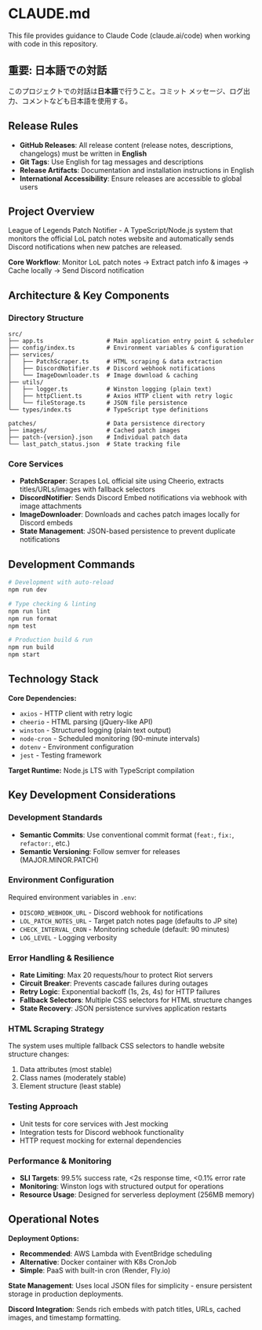 # CLAUDE.md

This file provides guidance to Claude Code (claude.ai/code) when working with code in this repository.

## 重要: 日本語での対話
このプロジェクトでの対話は**日本語**で行うこと。コミット メッセージ、ログ出力、コメントなども日本語を使用する。

## Release Rules
- **GitHub Releases**: All release content (release notes, descriptions, changelogs) must be written in **English**
- **Git Tags**: Use English for tag messages and descriptions
- **Release Artifacts**: Documentation and installation instructions in English
- **International Accessibility**: Ensure releases are accessible to global users

## Project Overview

League of Legends Patch Notifier - A TypeScript/Node.js system that monitors the official LoL patch notes website and automatically sends Discord notifications when new patches are released.

**Core Workflow**: Monitor LoL patch notes → Extract patch info & images → Cache locally → Send Discord notification

## Architecture & Key Components

### Directory Structure
```
src/
├── app.ts                  # Main application entry point & scheduler
├── config/index.ts         # Environment variables & configuration
├── services/
│   ├── PatchScraper.ts     # HTML scraping & data extraction
│   ├── DiscordNotifier.ts  # Discord webhook notifications
│   └── ImageDownloader.ts  # Image download & caching
├── utils/
│   ├── logger.ts           # Winston logging (plain text)
│   ├── httpClient.ts       # Axios HTTP client with retry logic
│   └── fileStorage.ts      # JSON file persistence
└── types/index.ts          # TypeScript type definitions

patches/                    # Data persistence directory
├── images/                 # Cached patch images
├── patch-{version}.json    # Individual patch data
└── last_patch_status.json  # State tracking file
```

### Core Services
- **PatchScraper**: Scrapes LoL official site using Cheerio, extracts titles/URLs/images with fallback selectors
- **DiscordNotifier**: Sends Discord Embed notifications via webhook with image attachments
- **ImageDownloader**: Downloads and caches patch images locally for Discord embeds
- **State Management**: JSON-based persistence to prevent duplicate notifications

## Development Commands

```bash
# Development with auto-reload
npm run dev

# Type checking & linting
npm run lint
npm run format
npm test

# Production build & run
npm run build
npm start
```

## Technology Stack

**Core Dependencies:**
- `axios` - HTTP client with retry logic
- `cheerio` - HTML parsing (jQuery-like API)
- `winston` - Structured logging (plain text output)
- `node-cron` - Scheduled monitoring (90-minute intervals)
- `dotenv` - Environment configuration
- `jest` - Testing framework

**Target Runtime:** Node.js LTS with TypeScript compilation

## Key Development Considerations

### Development Standards
- **Semantic Commits**: Use conventional commit format (`feat:`, `fix:`, `refactor:`, etc.)
- **Semantic Versioning**: Follow semver for releases (MAJOR.MINOR.PATCH)

### Environment Configuration
Required environment variables in `.env`:
- `DISCORD_WEBHOOK_URL` - Discord webhook for notifications
- `LOL_PATCH_NOTES_URL` - Target patch notes page (defaults to JP site)
- `CHECK_INTERVAL_CRON` - Monitoring schedule (default: 90 minutes)
- `LOG_LEVEL` - Logging verbosity

### Error Handling & Resilience
- **Rate Limiting**: Max 20 requests/hour to protect Riot servers
- **Circuit Breaker**: Prevents cascade failures during outages
- **Retry Logic**: Exponential backoff (1s, 2s, 4s) for HTTP failures
- **Fallback Selectors**: Multiple CSS selectors for HTML structure changes
- **State Recovery**: JSON persistence survives application restarts

### HTML Scraping Strategy
The system uses multiple fallback CSS selectors to handle website structure changes:
1. Data attributes (most stable)
2. Class names (moderately stable)
3. Element structure (least stable)

### Testing Approach
- Unit tests for core services with Jest mocking
- Integration tests for Discord webhook functionality
- HTTP request mocking for external dependencies

### Performance & Monitoring
- **SLI Targets**: 99.5% success rate, <2s response time, <0.1% error rate
- **Monitoring**: Winston logs with structured output for operations
- **Resource Usage**: Designed for serverless deployment (256MB memory)

## Operational Notes

**Deployment Options:**
- **Recommended**: AWS Lambda with EventBridge scheduling
- **Alternative**: Docker container with K8s CronJob
- **Simple**: PaaS with built-in cron (Render, Fly.io)

**State Management**: Uses local JSON files for simplicity - ensure persistent storage in production deployments.

**Discord Integration**: Sends rich embeds with patch titles, URLs, cached images, and timestamp formatting.